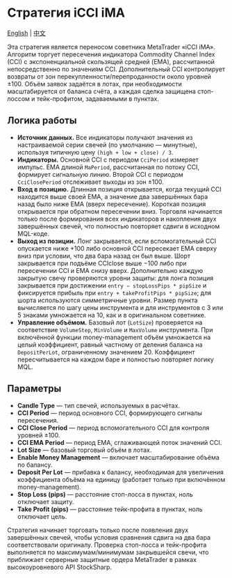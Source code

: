# Стратегия iCCI iMA
[English](README.md) | [中文](README_cn.md)

Эта стратегия является переносом советника MetaTrader «iCCI iMA». Алгоритм торгует пересечения индикатора Commodity Channel Index (CCI) с экспоненциальной скользящей средней (EMA), рассчитанной непосредственно по значениям CCI. Дополнительный CCI контролирует возвраты от зон перекупленности/перепроданности около уровней ±100. Объём заявок задаётся в лотах, при необходимости масштабируется от баланса счёта, а каждая сделка защищена стоп-лоссом и тейк-профитом, задаваемыми в пунктах.

## Логика работы
* **Источник данных.** Все индикаторы получают значения из настраиваемой серии свечей (по умолчанию — минутные), используя типичную цену `(high + low + close) / 3`.
* **Индикаторы.** Основной CCI с периодом `CciPeriod` измеряет импульс. EMA длиной `MaPeriod`, рассчитанная по потоку CCI, формирует сигнальную линию. Второй CCI с периодом `CciClosePeriod` отслеживает выходы из зон ±100.
* **Вход в позицию.** Длинная позиция открывается, когда текущий CCI находится выше своей EMA, а значение два завершённых бара назад было ниже EMA (вверх пересечение). Короткая позиция открывается при обратном пересечении вниз. Торговля начинается только после формирования всех индикаторов и накопления двух завершённых свечей, что полностью повторяет сдвиги в исходном MQL-коде.
* **Выход из позиции.** Лонг закрывается, если вспомогательный CCI опускается ниже +100 либо основной CCI пересекает EMA сверху вниз при условии, что два бара назад он был выше. Шорт закрывается при подъёме CCIclose выше −100 либо при пересечении CCI и EMA снизу вверх. Дополнительно каждую закрытую свечу проверяются уровни защиты: для лонга позиция закрывается при достижении `entry − stopLossPips * pipSize` и фиксируется прибыль при `entry + takeProfitPips * pipSize`; для шорта используются симметричные уровни. Размер пункта вычисляется по шагу цены инструмента и для инструментов с 3 или 5 знаками умножается на 10, как и в оригинальном советнике.
* **Управление объёмом.** Базовый лот (`LotSize`) проверяется на соответствие `VolumeStep`, `MinVolume` и `MaxVolume` инструмента. При включённой функции money-management объём умножается на целый коэффициент, равный частному от деления баланса на `DepositPerLot`, ограниченному значением 20. Коэффициент пересчитывается на каждом баре и полностью повторяет логику MQL.

## Параметры
- **Candle Type** — тип свечей, используемых в расчётах.
- **CCI Period** — период основного CCI, формирующего сигналы пересечения.
- **CCI Close Period** — период вспомогательного CCI для контроля уровней ±100.
- **CCI EMA Period** — период EMA, сглаживающей поток значений CCI.
- **Lot Size** — базовый торговый объём в лотах.
- **Enable Money Management** — включает масштабирование объёма по балансу.
- **Deposit Per Lot** — прибавка к балансу, необходимая для увеличения коэффициента объёма на единицу (работает только при включённом money-management).
- **Stop Loss (pips)** — расстояние стоп-лосса в пунктах, ноль отключает защиту.
- **Take Profit (pips)** — расстояние тейк-профита в пунктах, ноль отключает цель.

Стратегия начинает торговать только после появления двух завершённых свечей, чтобы условия сравнения сдвига на два бара соответствовали оригиналу. Проверка стоп-лосса и тейк-профита выполняется по максимумам/минимумам закрывшейся свечи, что приближает серверные защитные ордера MetaTrader в рамках высокоуровневого API StockSharp.
